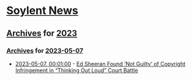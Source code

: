 # [Soylent News](../../../README.md)

## [Archives](../../index.md) for [2023](../index.md)

### [Archives](../../index.md) for [2023-05-07](index.md)

* [2023-05-07, 00:01:00](https://soylentnews.org/article.pl?sid=23/05/05/129225&from=rss) - [Ed Sheeran Found ‘Not Guilty’ of Copyright Infringement in “Thinking Out Loud” Court Battle](https://soylentnews.org/article.pl?sid=23/05/05/129225&from=rss)
